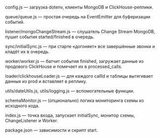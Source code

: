 config.js — загрузка dotenv, клиенты MongoDB и ClickHouse-реплики.

queue/queue.js — простая очередь на EventEmitter для буферизации событий.

listener/mongoChangeStream.js — слушатель Change Stream MongoDB, пушит события started/finished в очередь.

sync/initialSync.js — при старте «догоняет» все завершённые звонки и кладёт их в очередь.

worker/worker.js — батчит события finished, загружает данные из продового ClickHouse и помечает их в processed_calls.

loader/clickhouseLoader.js — для каждого callId и таблицы вытягивает данные из prod и вставляет в реплику.

utils/dateUtils.js, utils/logging.js — вспомогательные функции.

schemaMonitor.js — (опционально) логика мониторинга схемы из исходного кода.

index.js — точка входа, запускает initialSync, монитор схемы, ChangeListener и Worker.

package.json — зависимости и скрипт start.